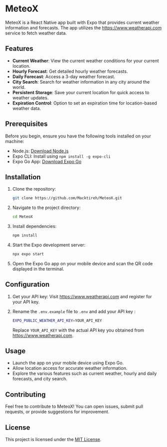 # MeteoX

MeteoX is a React Native app built with Expo that provides current weather information and forecasts. The app utilizes the https://www.weatherapi.com service to fetch weather data.

## Features

- **Current Weather**: View the current weather conditions for your current location.
- **Hourly Forecast**: Get detailed hourly weather forecasts.
- **Daily Forecast**: Access a 3-day weather forecast.
- **City Search**: Search for weather information in any city around the world.
- **Persistent Storage**: Save your current location for quick access to weather updates.
- **Expiration Control**: Option to set an expiration time for location-based weather data.

## Prerequisites

Before you begin, ensure you have the following tools installed on your machine:

- Node.js: [Download Node.js](https://nodejs.org/)
- Expo CLI: Install using `npm install -g expo-cli`
- Expo Go App: [Download Expo Go](https://expo.dev/client)

## Installation

1. Clone the repository:

   ```bash
   git clone https://github.com/Macktireh/MeteoX.git
   ```

2. Navigate to the project directory:

   ```bash
   cd MeteoX
   ```

3. Install dependencies:

   ```bash
   npm install
   ```

4. Start the Expo development server:

   ```bash
   npx expo start
   ```

5. Open the Expo Go app on your mobile device and scan the QR code displayed in the terminal.


## Configuration

1. Get your API key: Visit https://www.weatherapi.com and register for your API key.

2. Rename the `.env.example` file to `.env` and add your API key :

    ```bash
    EXPO_PUBLIC_WEATHER_API_KEY=YOUR_API_KEY
    ```

    Replace `YOUR_API_KEY` with the actual API key you obtained from https://www.weatherapi.com.


## Usage

- Launch the app on your mobile device using Expo Go.
- Allow location access for accurate weather information.
- Explore the various features such as current weather, hourly and daily forecasts, and city search.


## Contributing

Feel free to contribute to MeteoX! You can open issues, submit pull requests, or provide suggestions for improvement.


## License

This project is licensed under the [MIT License](LICENSE).
